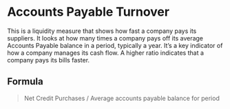 # Accounts Payable Turnover

 This is a liquidity measure that shows how fast a company pays its suppliers. It looks at how many times a company pays off its average Accounts Payable balance in a period, typically a year. It’s a key indicator of how a company manages its cash flow. A higher ratio indicates that a company pays its bills faster.
 
 ## Formula

> Net Credit Purchases / Average accounts payable balance for period